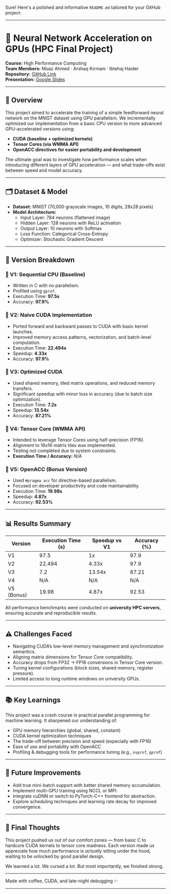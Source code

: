Sure! Here's a polished and informative `README.md` tailored for your GitHub project:

---

# 🧠 Neural Network Acceleration on GPUs (HPC Final Project)

**Course:** High Performance Computing  
**Team Members:** Muaz Ahmed · Arshaq Kirmani · Ibtehaj Haider  
**Repository:** [GitHub Link](https://github.com/arshaqK/Neural-Network-Acceleration-on-GPUs/tree/master)  
**Presentation:** [Google Slides](https://docs.google.com/presentation/d/1MFKEoj1a91RdgRyF7rPHOS-PPBuwbGjqRf7nvhiuoKc/)

---

## 🚀 Overview

This project aimed to accelerate the training of a simple feedforward neural network on the MNIST dataset using GPU parallelism. We incrementally optimized our implementation from a basic CPU version to more advanced GPU-accelerated versions using:

- **CUDA (baseline + optimized kernels)**
- **Tensor Cores (via WMMA API)**
- **OpenACC directives for easier portability and development**

The ultimate goal was to investigate how performance scales when introducing different layers of GPU acceleration — and what trade-offs exist between speed and model accuracy.

---

## 🗂 Dataset & Model

- **Dataset:** MNIST (70,000 grayscale images, 10 digits, 28x28 pixels)
- **Model Architecture:**
  - Input Layer: 784 neurons (flattened image)
  - Hidden Layer: 128 neurons with ReLU activation
  - Output Layer: 10 neurons with Softmax
  - Loss Function: Categorical Cross-Entropy
  - Optimizer: Stochastic Gradient Descent

---

## 🔧 Version Breakdown

### 🔹 V1: Sequential CPU (Baseline)
- Written in C with no parallelism.
- Profiled using `gprof`.
- Execution Time: **97.5s**
- Accuracy: **97.9%**

### 🔹 V2: Naive CUDA Implementation
- Ported forward and backward passes to CUDA with basic kernel launches.
- Improved memory access patterns, vectorization, and batch-level computation.
- Execution Time: **22.494s**
- Speedup: **4.33x**
- Accuracy: **97.9%**

### 🔹 V3: Optimized CUDA
- Used shared memory, tiled matrix operations, and reduced memory transfers.
- Significant speedup with minor loss in accuracy (due to batch size optimization).
- Execution Time: **7.2s**
- Speedup: **13.54x**
- Accuracy: **87.21%**

### 🔹 V4: Tensor Core (WMMA API)
- Intended to leverage Tensor Cores using half-precision (FP16).
- Alignment to 16x16 matrix tiles was implemented.
- Testing not completed due to system constraints.
- **Execution Time / Accuracy:** *N/A*

### 🔹 V5: OpenACC (Bonus Version)
- Used `#pragma acc` for directive-based parallelism.
- Focused on developer productivity and code maintainability.
- Execution Time: **19.98s**
- Speedup: **4.87x**
- Accuracy: **92.53%**

---

## 📊 Results Summary

| Version    | Execution Time (s) | Speedup vs V1 | Accuracy (%) |
| ---------- | ------------------ | ------------- | ------------ |
| V1         | 97.5               | 1x            | 97.9         |
| V2         | 22.494             | 4.33x         | 97.9         |
| V3         | 7.2                | 13.54x        | 87.21        |
| V4         | N/A                | N/A           | N/A          |
| V5 (Bonus) | 19.98              | 4.87x         | 92.53        |

All performance benchmarks were conducted on **university HPC servers**, ensuring accurate and reproducible results.

---

## ⚠️ Challenges Faced

- Navigating CUDA’s low-level memory management and synchronization semantics.
- Aligning matrix dimensions for Tensor Core compatibility.
- Accuracy drops from FP32 → FP16 conversions in Tensor Core version.
- Tuning kernel configurations (block sizes, shared memory, register pressure).
- Limited access to long runtime windows on university GPUs.

---

## 📚 Key Learnings

This project was a crash course in practical parallel programming for machine learning. It sharpened our understanding of:

- GPU memory hierarchies (global, shared, constant)
- CUDA kernel optimization techniques
- The trade-off between precision and speed (especially with FP16)
- Ease of use and portability with OpenACC
- Profiling & debugging tools for performance tuning (e.g., `nvprof`, `gprof`)

---

## 🔮 Future Improvements

- Add true mini-batch support with better shared memory accumulation.
- Implement multi-GPU training using NCCL or MPI.
- Integrate cuDNN or switch to PyTorch-C++ frontend for abstraction.
- Explore scheduling techniques and learning rate decay for improved convergence.

---

## 🧠 Final Thoughts

This project pushed us out of our comfort zones — from basic C to hardcore CUDA kernels to tensor core madness. Each version made us appreciate how much performance is *actually* sitting under the hood, waiting to be unlocked by good parallel design.

We learned a lot. We cursed a lot. But most importantly, we finished strong.

---

Made with coffee, CUDA, and late-night debugging ✨

---
